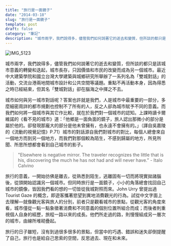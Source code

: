 ```yaml
---
title: "旅行是一面鏡子"
date: "2014-03-18"
slug: "旅行是一面鏡子"
template: post
draft: false
category: "筆記"
description: "城市兩字，我們說得多，儘管我們如何說著它的逝去和變質，但所談的都只是該城市意義的轉變和迭起，城市長存，只因價值和市民的改變而成為另一個城市。最近中大建築學院和國立台灣大學建築與城鄉研究所舉辦了一系列名為「雙城對話」的活動，交流台港兩地間城市設計和公共空間等議題。重點不再活動本身，因為得悉之時已經結束，但其名「雙城對話」卻在腦海之中揮之不去。"
---
```


![IMG_5123](/media/img_5123.jpg)

城市兩字，我們說得多，儘管我們如何說著它的逝去和變質，但所談的都只是該城市意義的轉變和迭起，城市長存，只因價值和市民的改變而成為另一個城市。最近中大建築學院和國立台灣大學建築與城鄉研究所舉辦了一系列名為「雙城對話」的活動，交流台港兩地間城市設計和公共空間等議題。重點不再活動本身，因為得悉之時已經結束，但其名「雙城對話」卻在腦海之中揮之不去。

城市如何與另一城市對話呢？答案也許就是我們，人是城市中最重要的一部分，多麼細密周詳的都市規劃也控制不了所有的人，反之人卻為城市賦予不同的意義。而我們如何將一個城市與其它作比較，就在於我們對一個城市的認知。上課時讀卡爾維諾的《看不見的城市》道：「他鄉是一面負面的鏡子，旅人認出那微小的部分是屬於他的。卻發現那龐大的部分是他未曾擁有，也永遠不會擁有的。」（譯自吳嘉陵的《流動的視覺記憶》P.71）城市的對話源自我們對城市的對比，每個人總會來自一個地方而到另一個地方，而我們對那個較為陌生，不感到歸屬的地方，所見所聞、所思所想都會看到自己城市的影子。

> "Elsewhere is negative mirror. The traveler recognizes the little that is his, discovering the much he has not had and will never have.” - Italo Calvino

旅行的意義，一開始彷佛是離去，從熟悉到陌生，逃離固有一切而將現實拋諸腦後，從頭開始認識另一個城市。但同時旅行是一面鏡子，小小的角落總會找回自己城市的鏡像，皆因我們看的想的一切皆從我城對照而來。John Urry 曾提出過 Tourist Gaze 的概念，即遊客攜著慾望到異地消費觀光的行為。試從中文字面上去理解—就像觀光客與旅人的分別，前者只是觀看城市的景點，從觀光客的角度來看，城市僅從一點一點象徵著消費和不同意義的個別位置所組合而成；而後者則重視個人自身的經歷，旅程一路以來的成長。他們所走過的路，則慢慢組成另一層次的城市，由線所堆砌疊起。

旅行的日子雖短，沒有到過很多很多的景點，但當中的巧遇、錯誤和迷失卻倒提醒了自己，旅行也是給自己思索的空間，反思過去、現在和未來。
